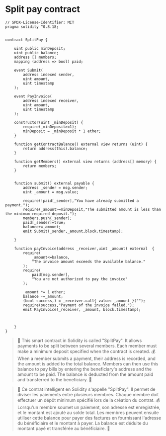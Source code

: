 # **Split pay contract**

```solidity
// SPDX-License-Identifier: MIT
pragma solidity ^0.8.18;


contract SplitPay {

    uint public minDeposit;
    uint public balance;
    address [] members;
    mapping (address => bool) paid;

    event Submit(
        address indexed sender,
        uint amount,
        uint timestamp
    );

    event PayInvoice(
        address indexed receiver,
        uint amount,
        uint timestamp
    );

    constructor(uint _minDeposit) {
        require(_minDeposit>=1);
        minDeposit = _minDeposit * 1 ether;
    }

    function getContractBalance() external view returns (uint) {
        return address(this).balance;
    }

    function getMembers() external view returns (address[] memory) {
        return members;
    }


    function submit() external payable {
        address _sender = msg.sender;
        uint _amount = msg.value;
        
        require(!paid[_sender],"You have already submitted a payment.");
        require(_amount>=minDeposit,"The submitted amount is less than the minimum required deposit.");
        members.push(_sender);
        paid[_sender]=true;
        balance+=_amount;
        emit Submit(_sender,_amount,block.timestamp);

    }

    function payInvoice(address _receiver,uint _amount) external  {          
        require(
            _amount<=balance,
            "The invoice amount exceeds the available balance."
        );
        require(
            paid[msg.sender],
            "You are not authorized to pay the invoice"
        );
        
        _amount *= 1 ether;
        balance -=_amount;
        (bool success,) = _receiver.call{ value: _amount }("");
        require(success,"Payment of the invoice failed.");
        emit PayInvoice(_receiver, _amount, block.timestamp);
        
        

    }
}

```
>📝 This smart contract in Solidity is called "SplitPay". It allows payments to be split between several members. Each member must make a minimum deposit specified when the contract is created. 💰 When a member submits a payment, their address is recorded, and the amount is added to the total balance. Members can then use this balance to pay bills by entering the beneficiary's address and the amount to be paid. The balance is deducted from the amount paid and transferred to the beneficiary. 💸

>📝 Ce contrat intelligent en Solidity s'appelle "SplitPay". Il permet de diviser les paiements entre plusieurs membres. Chaque membre doit effectuer un dépôt minimum spécifié lors de la création du contrat. 💰 Lorsqu'un membre soumet un paiement, son adresse est enregistrée, et le montant est ajouté au solde total. Les membres peuvent ensuite utiliser cette balance pour payer des factures en fournissant l'adresse du bénéficiaire et le montant à payer. La balance est déduite du montant payé et transférée au bénéficiaire. 💸


